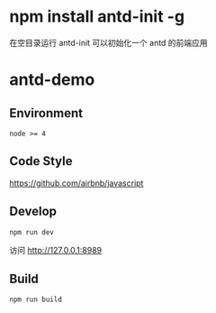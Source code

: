 # npm install antd-init -g

在空目录运行 antd-init 可以初始化一个 antd 的前端应用

# antd-demo

## Environment

```
node >= 4
```

## Code Style

https://github.com/airbnb/javascript

## Develop

```
npm run dev
```

访问 http://127.0.0.1:8989

## Build

```
npm run build
```
